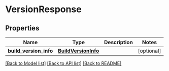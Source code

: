 # VersionResponse

## Properties
Name | Type | Description | Notes
------------ | ------------- | ------------- | -------------
**build_version_info** | [**BuildVersionInfo**](BuildVersionInfo.md) |  | [optional] 

[[Back to Model list]](../README.md#documentation-for-models) [[Back to API list]](../README.md#documentation-for-api-endpoints) [[Back to README]](../README.md)


